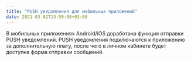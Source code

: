 ```yaml
---
title: "PUSH уведомления для мобильных приложений"
date: 2021-03-02T13:50:08+03:00
---
```


 В мобильных приложениях Android/iOS доработана функция отправки PUSH уведомлений. PUSH уведомления подключаются к приложению за дополнительную плату, после чего в личном кабинете будет доступна форма отправки сообщений. 